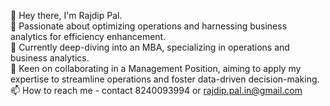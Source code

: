 👋 Hey there, I'm Rajdip Pal.<br>
👀 Passionate about optimizing operations and harnessing business analytics for efficiency enhancement.<br>
🌱 Currently deep-diving into an MBA, specializing in operations and business analytics.<br>
💼 Keen on collaborating in a Management Position, aiming to apply my expertise to streamline operations and foster data-driven decision-making.<br>
📫 How to reach me - contact 8240093994 or rajdip.pal.in@gmail.com
<!---
rajdipcodes/rajdipcodes is a ✨ special ✨ repository because its `README.md` (this file) appears on your GitHub profile.
You can click the Preview link to take a look at your changes.
--->
